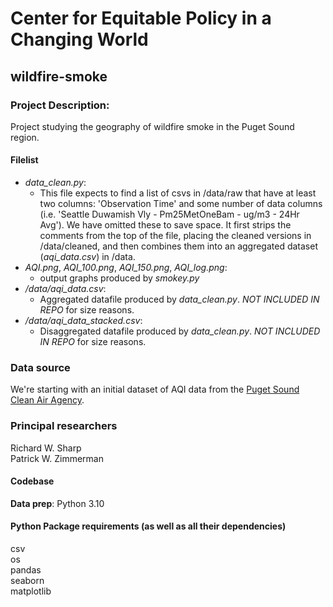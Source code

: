 # Center for Equitable Policy in a Changing World
## wildfire-smoke

### Project Description:
Project studying the geography of wildfire smoke in the Puget Sound region.

#### Filelist
- _data_clean.py_:
  - This file expects to find a list of csvs in /data/raw that have at least two columns: 'Observation Time' and some number of data columns (i.e. 'Seattle Duwamish Vly - Pm25MetOneBam - ug/m3 - 24Hr Avg').  We have omitted these to save space. It first strips the comments from the top of the file, placing the cleaned versions in /data/cleaned, and then combines them into an aggregated dataset (_aqi_data.csv_) in /data.
- _AQI.png_, _AQI_100.png_, _AQI_150.png_, _AQI_log.png_:
  - output graphs produced by _smokey.py_
- _/data/aqi_data.csv_:
  - Aggregated datafile produced by _data_clean.py_. _NOT INCLUDED IN REPO_ for size reasons.
- _/data/aqi_data_stacked.csv_:
  - Disaggregated datafile produced by _data_clean.py_. _NOT INCLUDED IN REPO_ for size reasons.

### Data source
We're starting with an initial dataset of AQI data from the [Puget Sound Clean Air Agency](https://pscleanair.gov/154/Air-Quality-Data).


### Principal researchers
Richard W. Sharp\
Patrick W. Zimmerman

#### Codebase
**Data prep**: Python 3.10

#### Python Package requirements (as well as all their dependencies)
csv\
os\
pandas\
seaborn\
matplotlib
